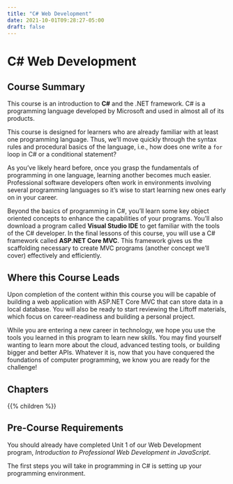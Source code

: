 ```yaml
---
title: "C# Web Development"
date: 2021-10-01T09:28:27-05:00
draft: false
---
```


# C# Web Development

## Course Summary

This course is an introduction to **C#** and the .NET framework. C# is a programming language developed by Microsoft and used in almost all of its products.

This course is designed for learners who are already familiar with at least one programming language. Thus, we’ll move quickly through the syntax rules and procedural basics of the language, i.e., how does one write a `for` loop in C# or a conditional statement?

As you’ve likely heard before, once you grasp the fundamentals of programming in one language, learning another becomes much easier. Professional software developers often work in environments involving several programming languages so it’s wise to start learning new ones early on in your career.

Beyond the basics of programming in C#, you’ll learn some key object oriented concepts to enhance the capabilities of your programs. You’ll also download a program called **Visual Studio IDE** to get familiar with the tools of the C# developer. In the final lessons of this course, you will use a C# framework called **ASP.NET Core MVC**. This framework gives us the scaffolding necessary to create MVC programs (another concept we’ll cover) effectively and efficiently.

## Where this Course Leads

Upon completion of the content within this course you will be capable of building a web application with ASP.NET Core MVC that can store data in a local database. You will also be ready to start reviewing the Liftoff materials, which focus on career-readiness and building a personal project.

While you are entering a new career in technology, we hope you use the tools you learned in this program to learn new skills.
You may find yourself wanting to learn more about the cloud, advanced testing tools, or building bigger and better APIs.
Whatever it is, now that you have conquered the foundations of computer programming, we know you are ready for the challenge!

## Chapters

{{% children %}}

## Pre-Course Requirements

You should already have completed Unit 1 of our Web Development program, *Introduction to Professional Web Development in JavaScript*.

The first steps you will take in programming in C# is setting up your programming environment. 
